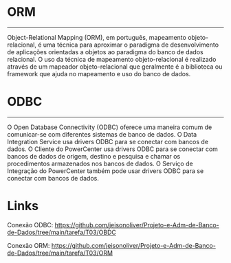#  ORM
---------------
Object-Relational Mapping (ORM), em português, mapeamento objeto-relacional, é uma técnica para aproximar o paradigma de desenvolvimento de aplicações orientadas a objetos ao paradigma do banco de dados relacional. O uso da técnica de mapeamento objeto-relacional é realizado através de um mapeador objeto-relacional que geralmente é a biblioteca ou framework que ajuda no mapeamento e uso do banco de dados.

# ODBC
----------
O Open Database Connectivity (ODBC) oferece uma maneira comum de comunicar-se com diferentes sistemas de banco de dados.
O Data Integration Service usa drivers ODBC para se conectar com bancos de dados.
O Cliente do PowerCenter usa drivers ODBC para se conectar com bancos de dados de origem, destino e pesquisa e chamar os procedimentos armazenados nos bancos de dados. O Serviço de Integração do PowerCenter também pode usar drivers ODBC para se conectar com bancos de dados.

# Links

Conexão ODBC: https://github.com/jeisonoliver/Projeto-e-Adm-de-Banco-de-Dados/tree/main/tarefa/T03/OBDC

Conexão ORM: https://github.com/jeisonoliver/Projeto-e-Adm-de-Banco-de-Dados/tree/main/tarefa/T03/ORM